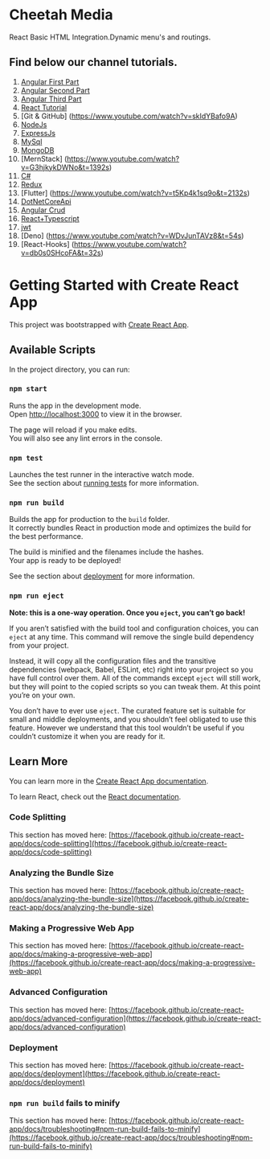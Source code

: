 # Cheetah Media
React Basic HTML Integration.Dynamic menu's and routings.

## Find below our channel tutorials.

1. [Angular First Part](https://www.youtube.com/watch?v=fw9H1WIPMR8)
1. [Angular Second Part](https://www.youtube.com/watch?v=UnowFBoeP_4)
1. [Angular Third Part](https://www.youtube.com/watch?v=kDQ9QbiPO20)
1. [React Tutorial](https://www.youtube.com/watch?v=xF3Oot377uM)
1. [Git & GitHub] (https://www.youtube.com/watch?v=skIdYBafo9A)
1. [NodeJs](https://www.youtube.com/watch?v=6qBcAXu8Nsg&t=94s)
1. [ExpressJs](https://www.youtube.com/watch?v=1wKaSheNtBE)
1. [MySql](https://www.youtube.com/watch?v=MNhS7ZF1hVg&t=49s)
1. [MongoDB](https://www.youtube.com/watch?v=zQqo1-xs1rA&t=1166s)
1. [MernStack] (https://www.youtube.com/watch?v=G3hjkykDWNo&t=1392s)
1. [C#](https://www.youtube.com/watch?v=1vPBzvXKL20)
1. [Redux](https://www.youtube.com/watch?v=jEs6X_MweBA&t=1533s)
1. [Flutter] (https://www.youtube.com/watch?v=t5Kp4k1sq9o&t=2132s)
1. [DotNetCoreApi](https://www.youtube.com/watch?v=joTd1eC3iCQ)
1. [Angular Crud](https://www.youtube.com/watch?v=7jDRA9K8ZhM&t=2s)
1. [React+Typescript](https://www.youtube.com/watch?v=pdmzBxIiyFw&t=167s)
1. [jwt](https://www.youtube.com/watch?v=NbR05Acbvfs&t=1034s)
1. [Deno] (https://www.youtube.com/watch?v=WDvJunTAVz8&t=54s)
1. [React-Hooks] (https://www.youtube.com/watch?v=db0s0SHcoFA&t=32s)

# Getting Started with Create React App

This project was bootstrapped with [Create React App](https://github.com/facebook/create-react-app).

## Available Scripts

In the project directory, you can run:

### `npm start`

Runs the app in the development mode.\
Open [http://localhost:3000](http://localhost:3000) to view it in the browser.

The page will reload if you make edits.\
You will also see any lint errors in the console.

### `npm test`

Launches the test runner in the interactive watch mode.\
See the section about [running tests](https://facebook.github.io/create-react-app/docs/running-tests) for more information.

### `npm run build`

Builds the app for production to the `build` folder.\
It correctly bundles React in production mode and optimizes the build for the best performance.

The build is minified and the filenames include the hashes.\
Your app is ready to be deployed!

See the section about [deployment](https://facebook.github.io/create-react-app/docs/deployment) for more information.

### `npm run eject`

**Note: this is a one-way operation. Once you `eject`, you can’t go back!**

If you aren’t satisfied with the build tool and configuration choices, you can `eject` at any time. This command will remove the single build dependency from your project.

Instead, it will copy all the configuration files and the transitive dependencies (webpack, Babel, ESLint, etc) right into your project so you have full control over them. All of the commands except `eject` will still work, but they will point to the copied scripts so you can tweak them. At this point you’re on your own.

You don’t have to ever use `eject`. The curated feature set is suitable for small and middle deployments, and you shouldn’t feel obligated to use this feature. However we understand that this tool wouldn’t be useful if you couldn’t customize it when you are ready for it.

## Learn More

You can learn more in the [Create React App documentation](https://facebook.github.io/create-react-app/docs/getting-started).

To learn React, check out the [React documentation](https://reactjs.org/).

### Code Splitting

This section has moved here: [https://facebook.github.io/create-react-app/docs/code-splitting](https://facebook.github.io/create-react-app/docs/code-splitting)

### Analyzing the Bundle Size

This section has moved here: [https://facebook.github.io/create-react-app/docs/analyzing-the-bundle-size](https://facebook.github.io/create-react-app/docs/analyzing-the-bundle-size)

### Making a Progressive Web App

This section has moved here: [https://facebook.github.io/create-react-app/docs/making-a-progressive-web-app](https://facebook.github.io/create-react-app/docs/making-a-progressive-web-app)

### Advanced Configuration

This section has moved here: [https://facebook.github.io/create-react-app/docs/advanced-configuration](https://facebook.github.io/create-react-app/docs/advanced-configuration)

### Deployment

This section has moved here: [https://facebook.github.io/create-react-app/docs/deployment](https://facebook.github.io/create-react-app/docs/deployment)

### `npm run build` fails to minify

This section has moved here: [https://facebook.github.io/create-react-app/docs/troubleshooting#npm-run-build-fails-to-minify](https://facebook.github.io/create-react-app/docs/troubleshooting#npm-run-build-fails-to-minify)
